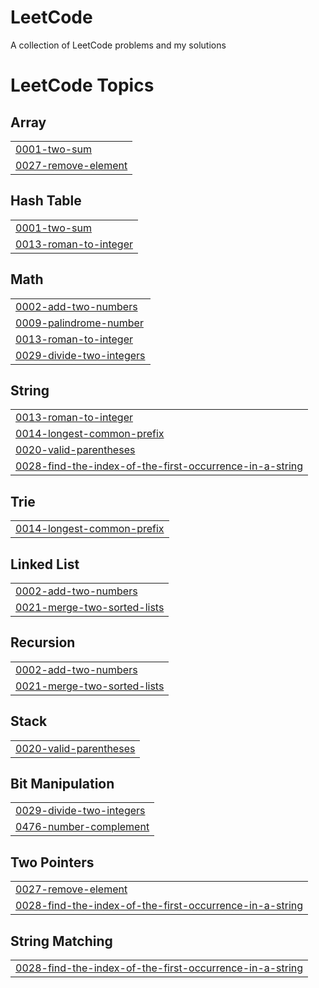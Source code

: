 # LeetCode
A collection of LeetCode problems and my solutions

<!---LeetCode Topics Start-->
# LeetCode Topics
## Array
|  |
| ------- |
| [0001-two-sum](https://github.com/Vullkano/LeetCode/tree/master/0001-two-sum) |
| [0027-remove-element](https://github.com/Vullkano/LeetCode/tree/master/0027-remove-element) |
## Hash Table
|  |
| ------- |
| [0001-two-sum](https://github.com/Vullkano/LeetCode/tree/master/0001-two-sum) |
| [0013-roman-to-integer](https://github.com/Vullkano/LeetCode/tree/master/0013-roman-to-integer) |
## Math
|  |
| ------- |
| [0002-add-two-numbers](https://github.com/Vullkano/LeetCode/tree/master/0002-add-two-numbers) |
| [0009-palindrome-number](https://github.com/Vullkano/LeetCode/tree/master/0009-palindrome-number) |
| [0013-roman-to-integer](https://github.com/Vullkano/LeetCode/tree/master/0013-roman-to-integer) |
| [0029-divide-two-integers](https://github.com/Vullkano/LeetCode/tree/master/0029-divide-two-integers) |
## String
|  |
| ------- |
| [0013-roman-to-integer](https://github.com/Vullkano/LeetCode/tree/master/0013-roman-to-integer) |
| [0014-longest-common-prefix](https://github.com/Vullkano/LeetCode/tree/master/0014-longest-common-prefix) |
| [0020-valid-parentheses](https://github.com/Vullkano/LeetCode/tree/master/0020-valid-parentheses) |
| [0028-find-the-index-of-the-first-occurrence-in-a-string](https://github.com/Vullkano/LeetCode/tree/master/0028-find-the-index-of-the-first-occurrence-in-a-string) |
## Trie
|  |
| ------- |
| [0014-longest-common-prefix](https://github.com/Vullkano/LeetCode/tree/master/0014-longest-common-prefix) |
## Linked List
|  |
| ------- |
| [0002-add-two-numbers](https://github.com/Vullkano/LeetCode/tree/master/0002-add-two-numbers) |
| [0021-merge-two-sorted-lists](https://github.com/Vullkano/LeetCode/tree/master/0021-merge-two-sorted-lists) |
## Recursion
|  |
| ------- |
| [0002-add-two-numbers](https://github.com/Vullkano/LeetCode/tree/master/0002-add-two-numbers) |
| [0021-merge-two-sorted-lists](https://github.com/Vullkano/LeetCode/tree/master/0021-merge-two-sorted-lists) |
## Stack
|  |
| ------- |
| [0020-valid-parentheses](https://github.com/Vullkano/LeetCode/tree/master/0020-valid-parentheses) |
## Bit Manipulation
|  |
| ------- |
| [0029-divide-two-integers](https://github.com/Vullkano/LeetCode/tree/master/0029-divide-two-integers) |
| [0476-number-complement](https://github.com/Vullkano/LeetCode/tree/master/0476-number-complement) |
## Two Pointers
|  |
| ------- |
| [0027-remove-element](https://github.com/Vullkano/LeetCode/tree/master/0027-remove-element) |
| [0028-find-the-index-of-the-first-occurrence-in-a-string](https://github.com/Vullkano/LeetCode/tree/master/0028-find-the-index-of-the-first-occurrence-in-a-string) |
## String Matching
|  |
| ------- |
| [0028-find-the-index-of-the-first-occurrence-in-a-string](https://github.com/Vullkano/LeetCode/tree/master/0028-find-the-index-of-the-first-occurrence-in-a-string) |
<!---LeetCode Topics End-->